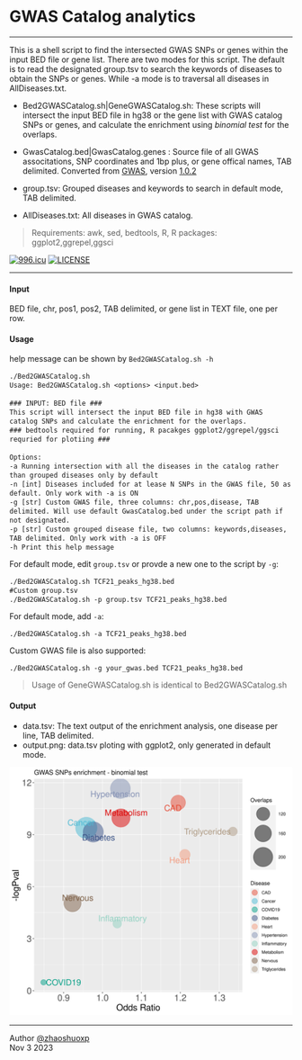 # GWAS Catalog analytics

-----
This is a shell script to find the intersected GWAS SNPs or genes within the input BED file or gene list. There are two modes for this script. The default is to read the designated group.tsv to search the keywords of diseases to obtain the SNPs or genes. While -a mode is to traversal all diseases in AllDiseases.txt. 

 * Bed2GWASCatalog.sh|GeneGWASCatalog.sh: These scripts will intersect the input BED file in hg38 or the gene list with GWAS catalog SNPs or genes, and calculate the enrichment using *binomial test* for the overlaps.

 * GwasCatalog.bed|GwasCatalog.genes : Source file of all GWAS associtations, SNP coordinates and 1bp plus, or gene offical names, TAB delimited. Converted from [GWAS](https://www.ebi.ac.uk/gwas/), version [1.0.2](https://www.ebi.ac.uk/gwas/api/search/downloads/alternative) 
 * group.tsv: Grouped diseases and keywords to search in default mode, TAB delimited.
 * AllDiseases.txt: All diseases in GWAS catalog.

> Requirements:
awk, sed, bedtools, R, R packages: ggplot2,ggrepel,ggsci

[![996.icu](https://img.shields.io/badge/link-996.icu-red.svg)](https://996.icu) [![LICENSE](https://img.shields.io/badge/license-Anti%20996-blue.svg)](https://github.com/996icu/996.ICU/blob/master/LICENSE)

----

#### Input

BED file, chr, pos1, pos2, TAB delimited, or gene list in TEXT file, one per row.

#### Usage

help message can be shown by `Bed2GWASCatalog.sh -h`

```shell
./Bed2GWASCatalog.sh
Usage: Bed2GWASCatalog.sh <options> <input.bed>

### INPUT: BED file ###
This script will intersect the input BED file in hg38 with GWAS catalog SNPs and calculate the enrichment for the overlaps.
### bedtools required for running, R pacakges ggplot2/ggrepel/ggsci requried for plotiing ###

Options:
-a Running intersection with all the diseases in the catalog rather than grouped diseases only by default
-n [int] Diseases included for at lease N SNPs in the GWAS file, 50 as default. Only work with -a is ON
-g [str] Custom GWAS file, three columns: chr,pos,disease, TAB delimited. Will use default GwasCatalog.bed under the script path if not designated.
-p [str] Custom grouped disease file, two columns: keywords,diseases, TAB delimited. Only work with -a is OFF
-h Print this help message
```

For default mode, edit `group.tsv` or provde a new one to the script by `-g`:

```shell
./Bed2GWASCatalog.sh TCF21_peaks_hg38.bed
#Custom group.tsv
./Bed2GWASCatalog.sh -p group.tsv TCF21_peaks_hg38.bed
```

For default mode, add `-a`:

```shell
./Bed2GWASCatalog.sh -a TCF21_peaks_hg38.bed
```

Custom GWAS file is also supported:

```shell
./Bed2GWASCatalog.sh -g your_gwas.bed TCF21_peaks_hg38.bed
```

> Usage of GeneGWASCatalog.sh is identical to Bed2GWASCatalog.sh



#### Output

- data.tsv: The text output of the enrichment analysis, one disease per line, TAB delimited.
- output.png: data.tsv ploting with ggplot2, only generated in default mode.

![output.png](https://raw.githubusercontent.com/zhaoshuoxp/GWASanalytics/main/output.png)

------

Author [@zhaoshuoxp](https://github.com/zhaoshuoxp)  
Nov 3 2023  

